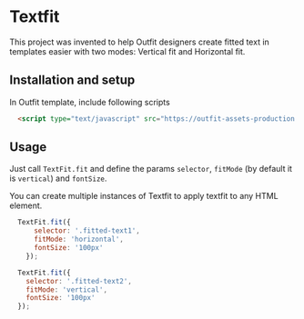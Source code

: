 # Textfit

This project was invented to help Outfit designers create fitted text in templates easier with two modes: Vertical fit and Horizontal fit.

## Installation and setup

In Outfit template, include following scripts

```html
  <script type="text/javascript" src="https://outfit-assets-production.s3-accelerate.amazonaws.com/scripts/textfit.js"></script>
```

## Usage

Just call `TextFit.fit` and define the params `selector`, `fitMode` (by default it is `vertical`) and `fontSize`.

You can create multiple instances of Textfit to apply textfit to any HTML element.

```javascript
  TextFit.fit({
      selector: '.fitted-text1',
      fitMode: 'horizontal',
      fontSize: '100px'
    });

  TextFit.fit({
    selector: '.fitted-text2',
    fitMode: 'vertical',
    fontSize: '100px'
  });
```
